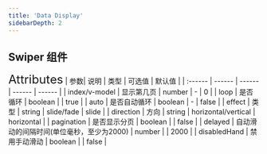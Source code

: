 ```yaml
---
title: 'Data Display'
sidebarDepth: 2
---
```

## Swiper 组件
<ClientOnly>
  <rm-swiper/>
<font size=5>Attributes</font>
| 参数| 说明 | 类型 | 可选值 | 默认值 |
| :------ | ------ | ------ | ------ | ------ |
| index/v-model | 显示第几页 | number | - | 0 |
| loop | 是否循环 | boolean |  | true |
| auto | 是否自动循环 | boolean | - | false |
| effect | 类型 | string | slide/fade | slide |
| direction | 方向 | string | horizontal/vertical | horizontal |
| pagination | 是否显示分页 | boolean |  | false |
| delayed | 自动滑动的间隔时间(单位毫秒，至少为2000) | number |  | 2000 |
| disabledHand | 禁用手动滑动 | boolean |  | false |
</ClientOnly>
